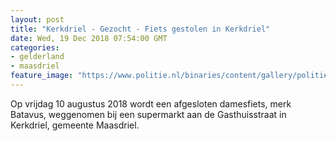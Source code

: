 ```yaml
---
layout: post
title: "Kerkdriel - Gezocht - Fiets gestolen in Kerkdriel"
date: Wed, 19 Dec 2018 07:54:00 GMT
categories: 
- gelderland 
- maasdriel 
feature_image: "https://www.politie.nl/binaries/content/gallery/politie/gezocht/verdachten/2018/december/02-on/2018368255-1.jpg"
---
```


Op vrijdag 10 augustus 2018 wordt een afgesloten damesfiets, merk Batavus, weggenomen bij een supermarkt aan de Gasthuisstraat in Kerkdriel, gemeente Maasdriel.
